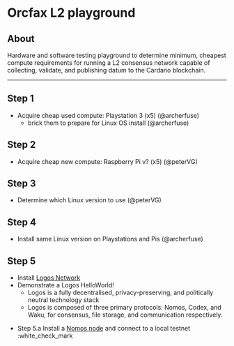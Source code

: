 # Orcfax L2 playground

## About
Hardware and software testing playground to determine minimum, cheapest compute requirements for running a L2 consensus network capable of collecting, validate, and publishing datum to the Cardano blockchain.


-----

## Step 1
- Acquire cheap used compute: Playstation 3 (x5) (@archerfuse)
  - brick them to prepare for Linux OS install (@archerfuse)

## Step 2
- Acquire cheap new compute: Raspberry Pi v? (x5) (@peterVG)

## Step 3
- Determine which Linux version to use (@peterVG)

## Step 4
- Install same Linux version on Playstations and Pis (@archerfuse)

## Step 5
- Install [Logos Network](https://logos.co) 
- Demonstrate a Logos HelloWorld!
  * Logos is a fully decentralised, privacy-preserving, and politically neutral technology stack
  * Logos is composed of three primary protocols: Nomos, Codex, and Waku, for consensus, file storage, and communication respectively.
* Step 5.a Install a [Nomos node](https://github.com/logos-co/nomos-node) and connect to a local testnet :white_check_mark
  
